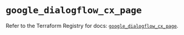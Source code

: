 # `google_dialogflow_cx_page`

Refer to the Terraform Registry for docs: [`google_dialogflow_cx_page`](https://registry.terraform.io/providers/drfaust92/google/4.16.4/docs/resources/dialogflow_cx_page).
